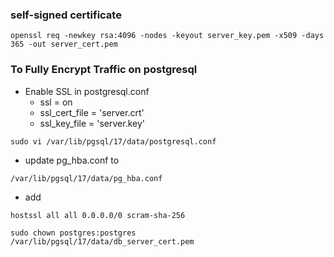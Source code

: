 ### self-signed certificate 
```
openssl req -newkey rsa:4096 -nodes -keyout server_key.pem -x509 -days 365 -out server_cert.pem
```

### To Fully Encrypt Traffic on postgresql
- Enable SSL in postgresql.conf
  - ssl = on
  - ssl_cert_file = 'server.crt'
  - ssl_key_file = 'server.key'
```  
sudo vi /var/lib/pgsql/17/data/postgresql.conf
```
- update pg_hba.conf to
```
/var/lib/pgsql/17/data/pg_hba.conf
```
- add
```
hostssl all all 0.0.0.0/0 scram-sha-256
```
```
sudo chown postgres:postgres  /var/lib/pgsql/17/data/db_server_cert.pem
```

